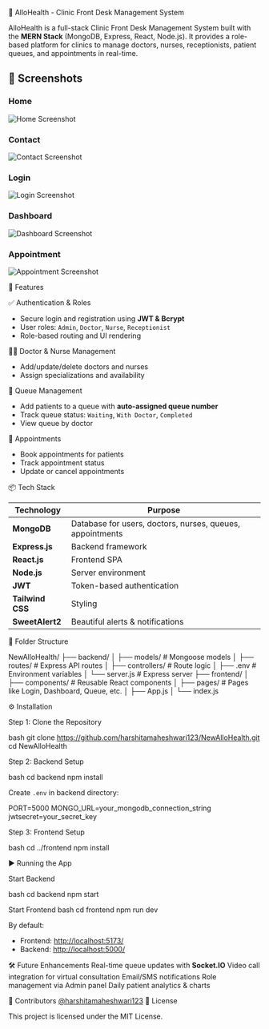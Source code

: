 🏥 AlloHealth - Clinic Front Desk Management System

AlloHealth is a full-stack Clinic Front Desk Management System built with the **MERN Stack** (MongoDB, Express, React, Node.js). It provides a role-based platform for clinics to manage doctors, nurses, receptionists, patient queues, and appointments in real-time.

## 📸 Screenshots

### Home  
![Home Screenshot](https://github.com/user-attachments/assets/24cf808e-5a31-4471-8508-cdfb0dff612c)

### Contact  
![Contact Screenshot](https://github.com/user-attachments/assets/cfd8dab1-ddce-441a-8512-1ba9c07861e9)

### Login  
![Login Screenshot](https://github.com/user-attachments/assets/fa59c82d-e3af-45b5-a624-b30810c6346b)

### Dashboard  
![Dashboard Screenshot](https://github.com/user-attachments/assets/32222a94-61eb-4c7f-80cf-52b6ff88bc8c)

### Appointment  
![Appointment Screenshot](https://github.com/user-attachments/assets/513e31de-3d03-4c5a-bc44-73cf797614cf)


🚀 Features

✅ Authentication & Roles
- Secure login and registration using **JWT & Bcrypt**
- User roles: `Admin`, `Doctor`, `Nurse`, `Receptionist`
- Role-based routing and UI rendering

🧑‍⚕️ Doctor & Nurse Management
- Add/update/delete doctors and nurses
- Assign specializations and availability

🧾 Queue Management
- Add patients to a queue with **auto-assigned queue number**
- Track queue status: `Waiting`, `With Doctor`, `Completed`
- View queue by doctor

📅 Appointments
- Book appointments for patients
- Track appointment status
- Update or cancel appointments


📦 Tech Stack

| Technology | Purpose |
|------------|---------|
| **MongoDB** | Database for users, doctors, nurses, queues, appointments |
| **Express.js** | Backend framework |
| **React.js** | Frontend SPA |
| **Node.js** | Server environment |
| **JWT** | Token-based authentication |
| **Tailwind CSS** | Styling |
| **SweetAlert2** | Beautiful alerts & notifications |


📁 Folder Structure


NewAlloHealth/
├── backend/
│   ├── models/            # Mongoose models
│   ├── routes/            # Express API routes
│   ├── controllers/       # Route logic
│   ├── .env               # Environment variables
│   └── server.js          # Express server
├── frontend/
│   ├── components/        # Reusable React components
│   ├── pages/             # Pages like Login, Dashboard, Queue, etc.
│   ├── App.js
│   └── index.js


⚙️ Installation

Step 1: Clone the Repository


bash
git clone https://github.com/harshitamaheshwari123/NewAlloHealth.git
cd NewAlloHealth


Step 2: Backend Setup

bash
cd backend
npm install


Create `.env` in backend directory:


PORT=5000
MONGO_URL=your_mongodb_connection_string
jwtsecret=your_secret_key



Step 3: Frontend Setup

bash
cd ../frontend
npm install


▶️ Running the App


Start Backend

bash
cd backend
npm start

Start Frontend
bash
cd frontend
npm run dev

By default:

* Frontend: [http://localhost:5173/](http://localhost:5173/)
* Backend: [http://localhost:5000/](http://localhost:4451/)


🛠 Future Enhancements
Real-time queue updates with **Socket.IO**
Video call integration for virtual consultation
Email/SMS notifications
Role management via Admin panel
Daily patient analytics & charts


🤝 Contributors
[@harshitamaheshwari123](https://github.com/harshitamaheshwari123)
📃 License

This project is licensed under the MIT License.

